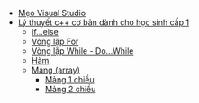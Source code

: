 - [Mẹo Visual Studio]()
- [Lý thuyết c++ cơ bản dành cho học sinh cấp 1]()
    - [if...else]()
    - [Vòng lặp For]()
    - [Vòng lặp While - Do...While]()
    - [Hàm](https://github.com/kietnguyen336/ly-thuyet-cpp-sieu-co-ban/blob/main/function.md)
    - [Mảng (array)]()
      - [Mảng 1 chiều](https://github.com/kietnguyen336/ly-thuyet-cpp-sieu-co-ban/blob/main/array1.md)
      - [Mảng 2 chiều](https://github.com/kietnguyen336/ly-thuyet-cpp-sieu-co-ban/blob/main/array2.md)  
  
